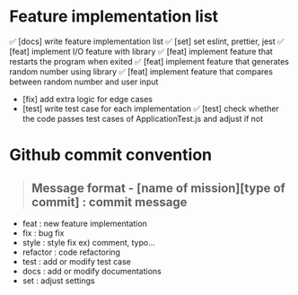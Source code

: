 # Feature implementation list

✅ \[docs\] write feature implementation list
✅ \[set\] set eslint, prettier, jest
✅ \[feat\] implement I/O feature with library
✅ \[feat\] implement feature that restarts the program when exited
✅ \[feat\] implement feature that generates random number using library
✅ \[feat\] implement feature that compares between random number and user input
- \[fix\] add extra logic for edge cases
- \[test\] write test case for each implementation
✅ \[test\] check whether the code passes test cases of ApplicationTest.js and adjust if not


# Github commit convention

> ## Message format - \[name of mission\]\[type of commit\] : commit message

* feat : new feature implementation
* fix : bug fix
* style : style fix ex) comment, typo...
* refactor : code refactoring
* test : add or modify test case
* docs : add or modify documentations
* set : adjust settings